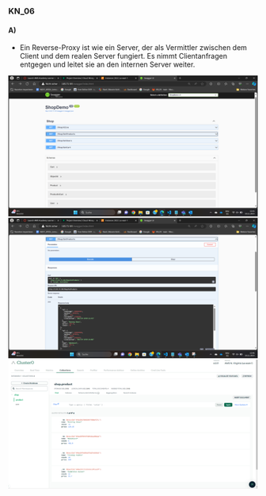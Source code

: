 ### KN_06

#### A)

- Ein Reverse-Proxy ist wie ein Server, der als Vermittler zwischen dem Client und dem realen Server fungiert. Es nimmt Clientanfragen entgegen und leitet sie an den internen Server weiter.

![Alt text](../KN_06/swagger.png)
![Alt text](../KN_06/GetProducts.png)
![Alt text](../KN_06/collection.png)


